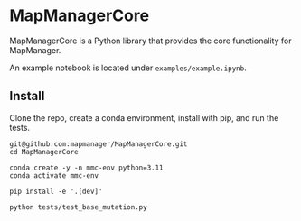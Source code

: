 # MapManagerCore

MapManagerCore is a Python library that provides the core functionality for MapManager.

An example notebook is located under `examples/example.ipynb`.

## Install

Clone the repo, create a conda environment, install with pip, and run the tests.

    git@github.com:mapmanager/MapManagerCore.git
    cd MapManagerCore

    conda create -y -n mmc-env python=3.11
    conda activate mmc-env

    pip install -e '.[dev]'

    python tests/test_base_mutation.py


